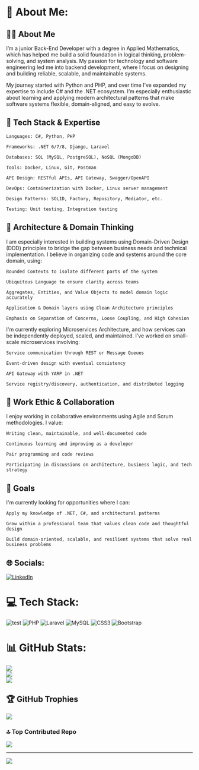 # 💫 About Me:
## 👨‍💻 About Me

I’m a junior Back-End Developer with a degree in Applied Mathematics, which has helped me build a solid foundation in logical thinking, problem-solving, and system analysis. My passion for technology and software engineering led me into backend development, where I focus on designing and building reliable, scalable, and maintainable systems.

My journey started with Python and PHP, and over time I’ve expanded my expertise to include C# and the .NET ecosystem. I’m especially enthusiastic about learning and applying modern architectural patterns that make software systems flexible, domain-aligned, and easy to evolve.
## 🔧 Tech Stack & Expertise

    Languages: C#, Python, PHP

    Frameworks: .NET 6/7/8, Django, Laravel

    Databases: SQL (MySQL, PostgreSQL), NoSQL (MongoDB)

    Tools: Docker, Linux, Git, Postman

    API Design: RESTful APIs, API Gateway, Swagger/OpenAPI

    DevOps: Containerization with Docker, Linux server management

    Design Patterns: SOLID, Factory, Repository, Mediator, etc.

    Testing: Unit testing, Integration testing

## 🧠 Architecture & Domain Thinking

I am especially interested in building systems using Domain-Driven Design (DDD) principles to bridge the gap between business needs and technical implementation. I believe in organizing code and systems around the core domain, using:

    Bounded Contexts to isolate different parts of the system

    Ubiquitous Language to ensure clarity across teams

    Aggregates, Entities, and Value Objects to model domain logic accurately

    Application & Domain layers using Clean Architecture principles

    Emphasis on Separation of Concerns, Loose Coupling, and High Cohesion

I'm currently exploring Microservices Architecture, and how services can be independently deployed, scaled, and maintained. I’ve worked on small-scale microservices involving:

    Service communication through REST or Message Queues

    Event-driven design with eventual consistency

    API Gateway with YARP in .NET

    Service registry/discovery, authentication, and distributed logging

## 🤝 Work Ethic & Collaboration

I enjoy working in collaborative environments using Agile and Scrum methodologies. I value:

    Writing clean, maintainable, and well-documented code

    Continuous learning and improving as a developer

    Pair programming and code reviews

    Participating in discussions on architecture, business logic, and tech strategy

## 🚀 Goals

I'm currently looking for opportunities where I can:

    Apply my knowledge of .NET, C#, and architectural patterns

    Grow within a professional team that values clean code and thoughtful design

    Build domain-oriented, scalable, and resilient systems that solve real business problems

## 🌐 Socials:
[![LinkedIn](https://img.shields.io/badge/LinkedIn-%230077B5.svg?logo=linkedin&logoColor=white)](https://www.linkedin.com/in/parham-mahmoodi-8947b829a?utm_source=share&utm_campaign=share_via&utm_content=profile&utm_medium=ios_app) 

# 💻 Tech Stack:
![test](https://img.shields.io/badge/html5-%23E34F26.svg?style=for-the-badge&logo=c#&logoColor=white) ![PHP](https://img.shields.io/badge/php-%23777BB4.svg?style=for-the-badge&logo=php&logoColor=white) ![Laravel](https://img.shields.io/badge/laravel-%23FF2D20.svg?style=for-the-badge&logo=laravel&logoColor=white) ![MySQL](https://img.shields.io/badge/mysql-4479A1.svg?style=for-the-badge&logo=mysql&logoColor=white) ![CSS3](https://img.shields.io/badge/css3-%231572B6.svg?style=for-the-badge&logo=css3&logoColor=white) ![Bootstrap](https://img.shields.io/badge/bootstrap-%238511FA.svg?style=for-the-badge&logo=bootstrap&logoColor=white)
# 📊 GitHub Stats:
![](https://github-readme-stats.vercel.app/api?username=amirhesam1998&theme=dracula&hide_border=false&include_all_commits=false&count_private=false)<br/>
![](https://github-readme-streak-stats.herokuapp.com/?user=amirhesam1998&theme=dracula&hide_border=false)<br/>
![](https://github-readme-stats.vercel.app/api/top-langs/?username=amirhesam1998&theme=dracula&hide_border=false&include_all_commits=false&count_private=false&layout=compact)

## 🏆 GitHub Trophies
![](https://github-profile-trophy.vercel.app/?username=amirhesam1998&theme=dracula&no-frame=true&no-bg=true&margin-w=4)

### 🔝 Top Contributed Repo
![](https://github-contributor-stats.vercel.app/api?username=amirhesam1998&limit=5&theme=dracula&combine_all_yearly_contributions=true)

---
[![](https://visitcount.itsvg.in/api?id=amirhesam1998&icon=5&color=4)](https://visitcount.itsvg.in)

<!-- Proudly created with GPRM ( https://gprm.itsvg.in ) -->
